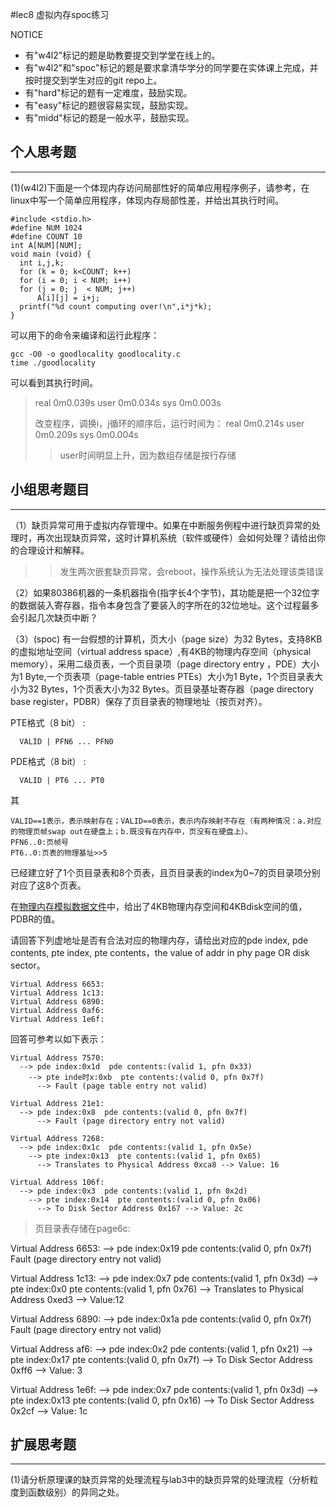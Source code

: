 #lec8 虚拟内存spoc练习


NOTICE
- 有"w4l2"标记的题是助教要提交到学堂在线上的。
- 有"w4l2"和"spoc"标记的题是要求拿清华学分的同学要在实体课上完成，并按时提交到学生对应的git repo上。
- 有"hard"标记的题有一定难度，鼓励实现。
- 有"easy"标记的题很容易实现，鼓励实现。
- 有"midd"标记的题是一般水平，鼓励实现。


## 个人思考题
---
(1)(w4l2)下面是一个体现内存访问局部性好的简单应用程序例子，请参考，在linux中写一个简单应用程序，体现内存局部性差，并给出其执行时间。
```
#include <stdio.h>
#define NUM 1024
#define COUNT 10
int A[NUM][NUM];
void main (void) {
  int i,j,k;
  for (k = 0; k<COUNT; k++)
  for (i = 0; i < NUM; i++)
  for (j = 0; j	 < NUM; j++)
      A[i][j] = i+j;
  printf("%d count computing over!\n",i*j*k);
}
```
可以用下的命令来编译和运行此程序：
```
gcc -O0 -o goodlocality goodlocality.c
time ./goodlocality
```
可以看到其执行时间。


> real	0m0.039s
user	0m0.034s
sys	0m0.003s
>
> 改变程序，调换i，j循环的顺序后，运行时间为：
> real	0m0.214s
user	0m0.209s
sys	0m0.004s
> > user时间明显上升，因为数组存储是按行存储


## 小组思考题目
----

（1）缺页异常可用于虚拟内存管理中。如果在中断服务例程中进行缺页异常的处理时，再次出现缺页异常，这时计算机系统（软件或硬件）会如何处理？请给出你的合理设计和解释。

> > 发生两次嵌套缺页异常，会reboot，操作系统认为无法处理该类错误

（2）如果80386机器的一条机器指令(指字长4个字节)，其功能是把一个32位字的数据装入寄存器，指令本身包含了要装入的字所在的32位地址。这个过程最多会引起几次缺页中断？

（3）(spoc) 有一台假想的计算机，页大小（page size）为32 Bytes，支持8KB的虚拟地址空间（virtual address space）,有4KB的物理内存空间（physical memory），采用二级页表，一个页目录项（page directory entry ，PDE）大小为1 Byte,一个页表项（page-table entries
PTEs）大小为1 Byte，1个页目录表大小为32 Bytes，1个页表大小为32 Bytes。页目录基址寄存器（page directory base register，PDBR）保存了页目录表的物理地址（按页对齐）。

PTE格式（8 bit） :
```
  VALID | PFN6 ... PFN0
```
PDE格式（8 bit） :
```
  VALID | PT6 ... PT0
```
其
```
VALID==1表示，表示映射存在；VALID==0表示，表示内存映射不存在（有两种情况：a.对应的物理页帧swap out在硬盘上；b.既没有在内存中，页没有在硬盘上）。
PFN6..0:页帧号
PT6..0:页表的物理基址>>5
```

已经建立好了1个页目录表和8个页表，且页目录表的index为0~7的页目录项分别对应了这8个页表。

在[物理内存模拟数据文件](./04-1-spoc-memdiskdata.md)中，给出了4KB物理内存空间和4KBdisk空间的值，PDBR的值。

请回答下列虚地址是否有合法对应的物理内存，请给出对应的pde index, pde contents, pte index, pte contents，the value of addr in phy page OR disk sector。
```
Virtual Address 6653:
Virtual Address 1c13:
Virtual Address 6890:
Virtual Address 0af6:
Virtual Address 1e6f:
```

回答可参考以如下表示：
```
Virtual Address 7570:
  --> pde index:0x1d  pde contents:(valid 1, pfn 0x33)
    --> pte inde时x:0xb  pte contents:(valid 0, pfn 0x7f)
      --> Fault (page table entry not valid)
      
Virtual Address 21e1:
  --> pde index:0x8  pde contents:(valid 0, pfn 0x7f)
      --> Fault (page directory entry not valid)

Virtual Address 7268:
  --> pde index:0x1c  pde contents:(valid 1, pfn 0x5e)
    --> pte index:0x13  pte contents:(valid 1, pfn 0x65)
      --> Translates to Physical Address 0xca8 --> Value: 16

Virtual Address 106f:
  --> pde index:0x3  pde contents:(valid 1, pfn 0x2d)
    --> pte index:0x14  pte contents:(valid 0, pfn 0x06)
      --> To Disk Sector Address 0x167 --> Value: 2c
```

> 页目录表存储在page6c:
> >
Virtual Address 6653:
--> pde index:0x19 pde contents:(valid 0, pfn 0x7f)
Fault (page directory entry not valid)
> >
Virtual Address 1c13:
--> pde index:0x7 pde contents:(valid 1, pfn 0x3d)
--> pte index:0x0 pte contents:(valid 1, pfn 0x76)
--> Translates to Physical Address 0xed3 --> Value:12
> >
Virtual Address 6890:
--> pde index:0x1a pde contents:(valid 0, pfn 0x7f)
Fault (page directory entry not valid)
> >
Virtual Address af6:
--> pde index:0x2 pde contents:(valid 1, pfn 0x21)
--> pte index:0x17 pte contents:(valid 0, pfn 0x7f)
--> To Disk Sector Address 0xff6 --> Value: 3
> >
Virtual Address 1e6f:
--> pde index:0x7 pde contents:(valid 1, pfn 0x3d)
--> pte index:0x13 pte contents:(valid 0, pfn 0x16)
--> To Disk Sector Address 0x2cf --> Value: 1c
>

## 扩展思考题
---
(1)请分析原理课的缺页异常的处理流程与lab3中的缺页异常的处理流程（分析粒度到函数级别）的异同之处。
